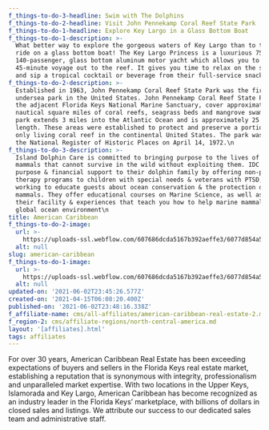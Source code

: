 ```yaml
---
f_things-to-do-3-headline: Swim with The Dolphins
f_things-to-do-2-headline: Visit John Pennekamp Coral Reef State Park
f_things-to-do-1-headline: Explore Key Largo in a Glass Bottom Boat
f_things-to-do-1-description: >-
  What better way to explore the gorgeous waters of Key Largo than to take a
  ride on a glass bottom boat! The Key Largo Princess is a luxurious 75-foot,
  140-passenger, glass bottom aluminum motor yacht which allows you to enjoy a 
  45-minute voyage out to the reef. It gives you time to relax on the sun deck
  and sip a tropical cocktail or beverage from their full-service snack bar. \n
f_things-to-do-2-description: >-
  Established in 1963, John Pennekamp Coral Reef State Park was the first
  undersea park in the United States. John Pennekamp Coral Reef State Park, and
  the adjacent Florida Keys National Marine Sanctuary, cover approximately 178
  nautical square miles of coral reefs, seagrass beds and mangrove swamps. The
  park extends 3 miles into the Atlantic Ocean and is approximately 25 miles in
  length. These areas were established to protect and preserve a portion of the
  only living coral reef in the continental United States. The park was added to
  the National Register of Historic Places on April 14, 1972.\n
f_things-to-do-3-description: >-
  Island Dolphin Care is committed to bringing purpose to the lives of marine
  mammals that cannot survive in the wild without exploiting them. IDC brings
  purpose & financial support to their dolphin family by offering non-profit
  therapy programs to children with special needs & veterans with PTSD, while
  working to educate guests about ocean conservation & the protection of marine
  mammals. They offer educational courses on Marine Science, as well as tours of
  their facility & experiences that teach you how to help marine mammals & the
  global ocean environment\n
title: American Caribbean
f_things-to-do-2-image:
  url: >-
    https://uploads-ssl.webflow.com/607686dcda5167b392aeffe3/6077d854a5cf01826dacde5d_602e93b41c7b6AdobeStock_231767368.jpeg
  alt: null
slug: american-caribbean
f_things-to-do-1-image:
  url: >-
    https://uploads-ssl.webflow.com/607686dcda5167b392aeffe3/6077d854a5cf01cdffacde5f_602e9383c1a8cAdobeStock_322365901.jpeg
  alt: null
updated-on: '2021-06-02T23:45:26.577Z'
created-on: '2021-04-15T06:08:20.400Z'
published-on: '2021-06-02T23:48:16.338Z'
f_affiliate-name: cms/all-affiliates/american-caribbean-real-estate-2.md
f_region-2: cms/affiliate-regions/north-central-america.md
layout: '[affiliates].html'
tags: affiliates
---
```


For over 30 years, American Caribbean Real Estate has been exceeding expectations of buyers and sellers in the Florida Keys real estate market, establishing a reputation that is synonymous with integrity, professionalism and unparalleled market expertise. With two locations in the Upper Keys, Islamorada and Key Largo, American Caribbean has become recognized as an industry leader in the Florida Keys’ marketplace, with billions of dollars in closed sales and listings. We attribute our success to our dedicated sales team and administrative staff.
